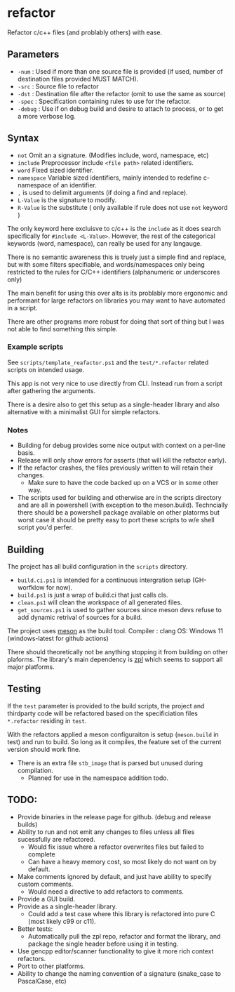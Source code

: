 # refactor

Refactor c/c++ files (and problably others) with ease.

## Parameters

* `-num` : Used if more than one source file is provided (if used, number of destination files provided MUST MATCH).
* `-src` : Source file to refactor
* `-dst` : Destination file after the refactor (omit to use the same as source)
* `-spec` : Specification containing rules to use for the refactor.
* `-debug` : Use if on debug build and desire to attach to process, or to get a more verbose log.

## Syntax

* `not` Omit an a signature. (Modifies include, word, namespace, etc)
* `include` Preprocessor include `<file path>` related identifiers.
* `word` Fixed sized identifier.
* `namespace` Variable sized identifiers, mainly intended to redefine c-namespace of an identifier.
* `,` is used to delimit arguments (if doing a find and replace).
* `L-Value` is the signature to modify.
* `R-Value` is the substitute ( only available if rule does not use `not` keyword )

The only keyword here excluisve to c/c++ is the `include` as it does search specifically for `#include <L-Value>`.
However, the rest of the categorical keywords (word, namespace), can really be used for any langauge.

There is no semantic awareness this is truely just a simple find and replace, but with some filters specifiable, and
words/namespaces only being restricted to the rules for C/C++ identifiers (alphanumeric or underscores only)

The main benefit for using this over alts is its problably more ergonomic and performant for large refactors on libraries you may want to have automated in a script.

There are other programs more robust for doing that sort of thing but I was not able to find something this simple.

### Example scripts

See `scripts/template_reafactor.ps1` and the `test/*.refactor` related scripts on intended usage.

This app is not very nice to use directly from CLI. Instead run from a script after gathering the arguments.

There is a desire also to get this setup as a single-header library and also alternative with a minimalist GUI for simple refactors.

### Notes

* Building for debug provides some nice output with context on a per-line basis.
* Release will only show errors for asserts (that will kill the refactor early).
* If the refactor crashes, the files previously written to will retain their changes.
  * Make sure to have the code backed up on a VCS or in some other way.
* The scripts used for building and otherwise are in the scripts directory and are all in powershell (with exception to the meson.build). Techncially there should be a powershell package available on other platorms but worst case it should be pretty easy to port these scripts to w/e shell script you'd perfer.

## Building

The project has all build configuration in the `scripts` directory.

* `build.ci.ps1` is intended for a continuous intergration setup (GH-worfklow for now).
* `build.ps1` is just a wrap of build.ci that just calls cls.
* `clean.ps1` will clean the workspace of all generated files.
* `get_sources.ps1` is used to gather sources since meson devs refuse to add dynamic retrival of sources for a build.

The project uses [meson](https://github.com/mesonbuild/meson) as the build tool.
Compiler : clang
OS: Windows 11 (windows-latest for github actions)

There should theoretically not be anything stopping it from building on other plaforms.
The library's main dependency is [zpl](https://github.com/zpl-c) which seems to support all major platforms.

## Testing

If the `test` parameter is provided to the build scripts, the project and thirdparty code will be refactored based on the specificiation files `*.refactor` residing in `test`.

With the refactors applied a meson configuraiton is setup (`meson.build` in test) and run to build. So long as it compiles, the feature set of the current version should work fine.

* There is an extra file `stb_image` that is parsed but unused during compilation.
  * Planned for use in the namespace addition todo.

## TODO:

* Provide binaries in the release page for github. (debug and release builds)
* Ability to run and not emit any changes to files unless all files sucessfully are refactored.
  * Would fix issue where a refactor overwrites files but failed to complete
  * Can have a heavy memory cost, so most likely do not want on by default.
* Make comments ignored by default, and just have ability to specify custom comments.
  * Would need a directive to add refactors to comments.
* Provide a GUI build.
* Provide as a single-header library.
  * Could add a test case where this library is refactored into pure C (most likely c99 or c11).
* Better tests:
  * Automatically pull the zpl repo, refactor and format the library, and package the single header before using it in testing.
* Use gencpp editor/scanner functionality to give it more rich context refactors.
* Port to other platforms.
* Ability to change the naming convention of a signature (snake_case to PascalCase, etc)
